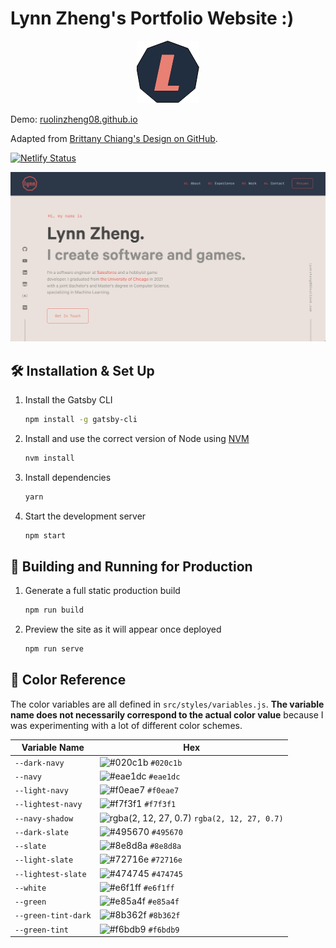 # Lynn Zheng's Portfolio Website :)

<div align="center">
  <img alt="Logo" src="https://github.com/RuolinZheng08/RuolinZheng08.github.io/blob/master/src/images/logo.png" width="100" />
</div>

Demo: [ruolinzheng08.github.io](https://ruolinzheng08.github.io)

Adapted from [Brittany Chiang's Design on GitHub](https://github.com/bchiang7/v4).

[![Netlify Status](https://api.netlify.com/api/v1/badges/1e277ec6-323f-44a7-becd-d14327cf8432/deploy-status)](https://app.netlify.com/sites/lynnzheng/deploys)

![demo](https://github.com/RuolinZheng08/RuolinZheng08.github.io/blob/master/src/images/demo.png)

## 🛠 Installation & Set Up

1. Install the Gatsby CLI

   ```sh
   npm install -g gatsby-cli
   ```

2. Install and use the correct version of Node using [NVM](https://github.com/nvm-sh/nvm)

   ```sh
   nvm install
   ```

3. Install dependencies

   ```sh
   yarn
   ```

4. Start the development server

   ```sh
   npm start
   ```

## 🚀 Building and Running for Production

1. Generate a full static production build

   ```sh
   npm run build
   ```

1. Preview the site as it will appear once deployed

   ```sh
   npm run serve
   ```

## 🎨 Color Reference

The color variables are all defined in `src/styles/variables.js`. **The variable name does not necessarily correspond to the actual color value** because I was experimenting with a lot of different color schemes.

| Variable Name       | Hex                                                                                          |
|---------------------|----------------------------------------------------------------------------------------------|
| `--dark-navy`       | ![#020c1b](https://via.placeholder.com/10/020c1b?text=+) `#020c1b`                           |
| `--navy`            | ![#eae1dc](https://via.placeholder.com/10/eae1dc?text=+) `#eae1dc`                           |
| `--light-navy`      | ![#f0eae7](https://via.placeholder.com/10/f0eae7?text=+) `#f0eae7`                           |
| `--lightest-navy`   | ![#f7f3f1](https://via.placeholder.com/10/f7f3f1?text=+) `#f7f3f1`                           |
| `--navy-shadow`     | ![rgba(2, 12, 27, 0.7)](https://via.placeholder.com/10/020c1b?text=+) `rgba(2, 12, 27, 0.7)` |
| `--dark-slate`      | ![#495670](https://via.placeholder.com/10/495670?text=+)   `#495670`                         |
| `--slate`           | ![#8e8d8a](https://via.placeholder.com/10/8e8d8a?text=+) `#8e8d8a`                           |
| `--light-slate`     | ![#72716e](https://via.placeholder.com/10/72716e?text=+) `#72716e`                           |
| `--lightest-slate`  | ![#474745](https://via.placeholder.com/10/474745?text=+) `#474745`                           |
| `--white`           | ![#e6f1ff](https://via.placeholder.com/10/e6f1ff?text=+) `#e6f1ff`                           |
| `--green`           | ![#e85a4f](https://via.placeholder.com/10/e85a4f?text=+) `#e85a4f`                           |
| `--green-tint-dark` | ![#8b362f](https://via.placeholder.com/10/8b362f?text=+) `#8b362f`                           |
| `--green-tint`      | ![#f6bdb9](https://via.placeholder.com/10/f6bdb9?text=+) `#f6bdb9`                           |
